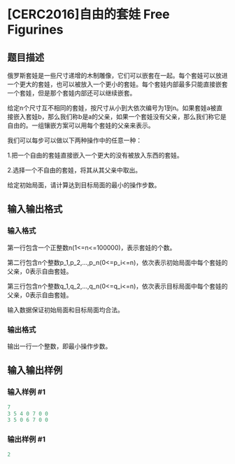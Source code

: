 # [CERC2016]自由的套娃 Free Figurines

## 题目描述

俄罗斯套娃是一些尺寸递增的木制雕像，它们可以嵌套在一起。每个套娃可以放进一个更大的套娃，也可以被放入一个更小的套娃。每个套娃内部最多只能直接嵌套一个套娃，但是那个套娃内部还可以继续嵌套。

给定n个尺寸互不相同的套娃，按尺寸从小到大依次编号为1到n。如果套娃a被直接嵌入套娃b，那么我们称b是a的父亲，如果一个套娃没有父亲，那么我们称它是自由的。一组镶嵌方案可以用每个套娃的父亲来表示。

我们可以每步可以做以下两种操作中的任意一种：

1.把一个自由的套娃直接嵌入一个更大的没有被放入东西的套娃。

2.选择一个不自由的套娃，将其从其父亲中取出。

给定初始局面，请计算达到目标局面的最小的操作步数。

## 输入输出格式

### 输入格式

第一行包含一个正整数n(1<=n<=100000)，表示套娃的个数。

第二行包含n个整数p\_1,p\_2,...,p\_n(0<=p\_i<=n)，依次表示初始局面中每个套娃的父亲，0表示自由套娃。

第三行包含n个整数q\_1,q\_2,...,q\_n(0<=q\_i<=n)，依次表示目标局面中每个套娃的父亲，0表示自由套娃。

输入数据保证初始局面和目标局面均合法。

### 输出格式

输出一行一个整数，即最小操作步数。

## 输入输出样例

### 输入样例 #1

```cpp
7
3 5 4 0 7 0 0
3 5 0 6 7 0 0

```
### 输出样例 #1

```cpp
2
```


